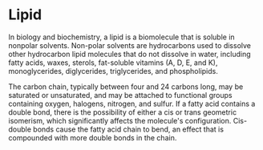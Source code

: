 # Lipid

In biology and biochemistry, a lipid is a biomolecule that is soluble in nonpolar solvents. Non-polar solvents are hydrocarbons used to dissolve other hydrocarbon lipid molecules that do not dissolve in water, including fatty acids, waxes, sterols, fat-soluble vitamins (A, D, E, and K), monoglycerides, diglycerides, triglycerides, and phospholipids.

The carbon chain, typically between four and 24 carbons long, may be saturated or unsaturated, and may be attached to functional groups containing oxygen, halogens, nitrogen, and sulfur. If a fatty acid contains a double bond, there is the possibility of either a cis or trans geometric isomerism, which significantly affects the molecule's configuration. Cis-double bonds cause the fatty acid chain to bend, an effect that is compounded with more double bonds in the chain.
